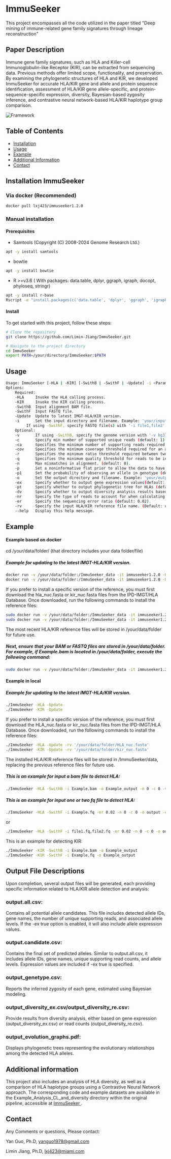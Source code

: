 # ImmuSeeker
This project encompasses all the code utilized in the paper titled "Deep mining of immune-related gene family signatures through lineage reconstruction"

## Paper Description
Immune gene family signatures, such as HLA and Killer-cell Immunoglobulin-like Receptor (KIR), can be extracted from sequencing data. Previous methods offer limited scope, functionality, and preservation. By examining the phylogenetic structures of HLA and KIR, we developed ImmuSeeker for accurate HLA/KIR gene and allele and protein sequence identification, assessment of HLA/KIR gene allele-specific, and protein-sequence-specific expression, diversity, Bayesian-based zygosity inference, and contrastive neural network-based HLA/KIR haplotype group comparison. 

![Framework](https://github.com/Limin-Jiang/HLA_autoimmune/blob/main/Figure.JPG)


## Table of Contents

- [Installation](#installation)
- [Usage](#usage)
- [Example](#Example)
- [Additional Information](#Additional)
- [Contact](#contact)

## Installation ImmuSeeker

### Via docker (Recommended)

```bash
docker pull lxj423/immuseeker1.2.0
```

### Manual installation

####  Prerequisites

- Samtools (Copyright (C) 2008-2024 Genome Research Ltd.)
```bash
apt -y install samtools
```

- bowtie

```bash
apt -y install bowtie
```

- R  >=v3.6 ( With packages: data.table, dplyr, ggraph, igraph, docopt, phyloseq, stringr)
```bash
apt -y install r-base
Rscript -e "install.packages(c('data.table', 'dplyr', 'ggraph', 'igraph', 'docopt','stringr','Biostrings','phyloseq'), repos='https://cran.r-project.org')"
```

####  Install
To get started with this project, follow these steps:

```bash
# Clone the repository
git clone https://github.com/Limin-Jiang/ImmuSeeker.git

# Navigate to the project directory
cd ImmuSeeker
export PATH=/your/directory/ImmuSeeker:$PATH
```



## Usage

```bash
Usage: ImmuSeeker [-HLA | -KIR] [-SwithB | -SwithF | -Update] -i <Parameter1> -v <Parameter2> -c <Parameter3> -n <Parameter4>  -p <Parameter5> -p1 <Parameter6> -o <Parameter7>  -er <Parameter8> -ex <Parameter9> -pt <Parameter10> -dv <Parameter11> -nr <Parameter12> -ca <Parameter13> -cov <Parameter14> -r <Parameter15> -q <Parameter16> -rv <Parameter17>
Options:
    Required:
	-HLA     Invoke the HLA calling process.
	-KIR     Invoke the KIR calling process.
	-SwithB  Input alignment BAM file.
	-SwithF  Input FASTQ file.
	-Update  Update to latest IMGT-HLA/KIR version.
	-i       Set the input directory and filename. Example: 'your/input/directory/inputfile.bam'.
		 If using -SwithF, specify FASTQ file(s) with '-i file1,file2' (two files) or '-i file' (one file).
    Optional:
	-v       If using -SwithB, specify the genome version with '-v hg37' or '-v hg38'.
	-c       Specify min number of supported unique reads (default: 1).
	-ca      Specifies the minimum number of supporting reads required for each allele to be considered (default: 100).
	-cov     Specifies the minimum coverage threshold required for an allele to be retained (default: 98%).
	-r       Specifies the minimum ratio threshold required between two alleles for both to be retained (default: 50%).
	-q       Specifies the minimum quality threshold for reads to be included in the analysis (default: 30).
	-n       Max mismatches in alignment. (default: 0).
	-p       Set a noninformative flat prior to allow the data to have a strong influence on the posterior distribution. (default: -p '(1/3,1/3,1/3)').
	-p1      Set the probability of observing an allele in genotype (default: 1/2).
	-o       Set the output directory and filename. Example: 'your/output/directory/outfile'.
	-ex      Specify whether to output gene expression values(default: -ex false).
	-pt      Specify whether to output phylogenetic tree for HLAs (default: false).
	-dv      Specify whether to output diversity analysis results based on the number of unique reads ('dvr') or gene expression ('dve'). (default:  false).
	-nr      Specify the type of reads to account for when calculating gene expression. Choose between HLA reads ('HLAn') or total reads ('Totaln'). Calculating using total reads requires more time. (default: 'HLAn').
	-er      Specify the sequencing error ratio (default: 0.02).
	-rv      Specify the input HLA/KIR reference file name. (Default: uses the latest available version).
	--help   Display this help message.
```
## Example

#### Example based on docker

cd /your/data/folder/ (that directory includes your data folder/file)
##### Example for updating to the latest IMGT-HLA/KIR version.
```bash
docker run -v /your/data/folder:/ImmuSeeker_data -it immuseeker1.2.0 -KIR -Update 
docker run -v /your/data/folder:/ImmuSeeker_data -it immuseeker1.2.0 -HLA -Update
```
If you prefer to install a specific version of the reference, you must first download the hla_nuc.fasta or kir_nuc.fasta files from the IPD-IMGT/HLA Database. Once downloaded, run the following commands to install the reference files:
```bash
sudo docker run -v /your/data/folder:/ImmuSeeker_data -it immuseeker1.2.0 -KIR -Update -rv ../ImmuSeeker_data/kirla_nuc.fasta
sudo docker run -v /your/data/folder:/ImmuSeeker_data -it immuseeker1.2.0 -HLA -Update -rv ../ImmuSeeker_data/hla_nuc.fasta
```
The most recent HLA/KIR reference files will be stored in /your/data/folder for future use.

##### Next, ensure that your BAM or FASTQ files are stored in /your/data/folder. For example, if Example.bam is located in /your/data/folder, execute the following command:
```bash
sudo docker run -v /your/data/folder:/ImmuSeeker_data -it immuseeker1.2.0 -HLA -SwithB -i bamfile.bam -ca 40  -cov 95 -ex true -pt true -dv dve -q 30
```


#### Example in local

##### Example for updating to the latest IMGT-HLA/KIR version.
```bash
./ImmuSeeker -HLA -Update 
./ImmuSeeker -KIR -Update
```
If you prefer to install a specific version of the reference, you must first download the HLA_nuc.fasta or kir_nuc.fasta files from the IPD-IMGT/HLA Database. Once downloaded, run the following commands to install the reference files:

```bash
./ImmuSeeker -HLA -Update -rv '/your/data/folder/HLA_nuc.fasta'
./ImmuSeeker -KIR -Update -rv '/your/data/folder/kir_nuc.fasta'
```
The installed HLA/KIR reference files will be stored in /ImmuSeeker/data, replacing the previous reference files for future use.

##### This is an example for input a bam file to detect HLA:
```bash
./ImmuSeeker -HLA -SwithB -i Example.bam -o Example_output -n 0 -c 0 -v hg38 -cov 90 -q 20
```

##### This is an example for input one or two fq file to detect HLA:
```bash
./ImmuSeeker -HLA -SwithF -i Example.fq -er 0.02 -n 0 -c 0 -o output -ex true -dv dve -pt true
```

or

```bash
./ImmuSeeker -HLA -SwithF -i file1.fq,file2.fq -er 0.02 -n 0 -c 0 -o output -ex true
```

This is an example for detecting KIR:
```bash
./ImmuSeeker -KIR -SwithB -i Example.bam -o Example_output
./ImmuSeeker -KIR -SwithF -i Example.fq -o Example_output
```


## Output File Descriptions

Upon completion, several output files will be generated, each providing specific information related to HLA/KIR allele detection and analysis:

### output.all.csv: 

Contains all potential allele candidates. This file includes detected allele IDs, gene names, the number of unique supporting reads, and associated allele levels. If the -ex true option is enabled, it will also include allele expression values.

### output.candidate.csv: 

Contains the final set of predicted alleles. Similar to output.all.csv, it includes allele IDs, gene names, unique supporting read counts, and allele levels. Expression values are included if -ex true is specified.

### output_genetype.csv: 

Reports the inferred zygosity of each gene, estimated using Bayesian modeling.


### output_diversity_ex.csv/output_diversity_re.csv: 

Provide results from diversity analysis, either based on gene expression (output_diversity_ex.csv) or read counts (output_diversity_re.csv).

### output_evolution_graphs.pdf: 

Displays phylogenetic trees representing the evolutionary relationships among the detected HLA alleles.


## Additional information

This project also includes an analysis of HLA diversity, as well as a comparison of HLA haplotype groups using a Contrastive Neural Network approach. The corresponding code and example datasets are available in the Example_Analysis_CL_and_diversity directory within the original pipeline, accessible at <a href="https://github.com/Limin-Jiang/ImmuSeeker">ImmuSeeker </a>.


## Contact

Any Comments or questions, Please contact:

Yan Guo, Ph.D, yanguo1978@gmail.com

Limin Jiang, Ph.D, lxj423@miami.com
